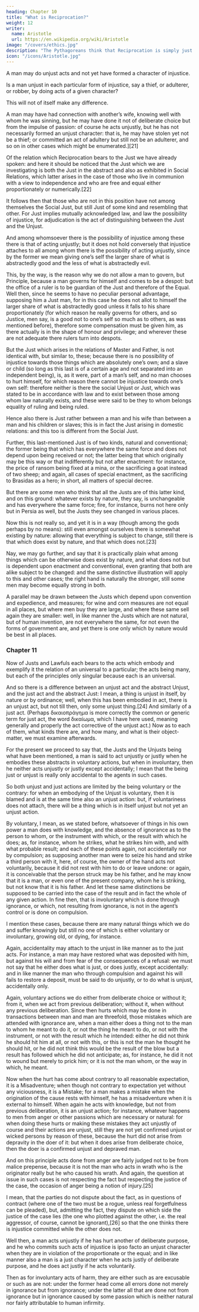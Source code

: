 ```yaml
---
heading: Chapter 10
title: "What is Reciprocation?"
weight: 12
writer:
  name: Aristotle
  url: https://en.wikipedia.org/wiki/Aristotle
image: "/covers/ethics.jpg"
description: "The Pythagoreans think that Reciprocation is simply just."
icon: "/icons/Aristotle.jpg"
---
```



A man may do unjust acts and not yet have formed a character of injustice.

Is a man unjust in each particular form of injustice, say a thief, or adulterer, or robber, by doing acts of a given character?

This will not of itself make any difference.

A man may have had connection with another’s wife, knowing well with whom he was sinning, but he may have done it not of deliberate choice but from the impulse of passion: of course he acts unjustly, but he has not necessarily formed an unjust character: that is, he may have stolen yet not be a thief; or committed an act of adultery but still not be an adulterer, and so on in other cases which might be enumerated.][21]

Of the relation which Reciprocation bears to the Just we have already spoken: and here it should be noticed that the Just which we are investigating is both the Just in the abstract and also as exhibited in Social Relations, which latter arises in the case of those who live in communion with a view to independence and who are free and equal either proportionately or numerically.[22]

It follows then that those who are not in this position have not among themselves the Social Just, but still Just of some kind and resembling that other. For Just implies mutually acknowledged law, and law the possibility of injustice, for adjudication is the act of distinguishing between the Just and the Unjust.

And among whomsoever there is the possibility of injustice among these there is that of acting unjustly; but it does not hold conversely that injustice attaches to all among whom there is the possibility of acting unjustly, since by the former we mean giving one’s self the larger share of what is abstractedly good and the less of what is abstractedly evil.

This, by the way, is the reason why we do not allow a man to govern, but Principle, because a man governs for himself and comes to be a despot: but the office of a ruler is to be guardian of the Just and therefore of the Equal. Well then, since he seems to have no peculiar personal advantage, supposing him a Just man, for in this case he does not allot to himself the larger share of what is abstractedly good unless it falls to his share proportionately (for which reason he really governs for others, and so Justice, men say, is a good not to one’s self so much as to others, as was mentioned before), therefore some compensation must be given him, as there actually is in the shape of honour and privilege; and wherever these are not adequate there rulers turn into despots.

But the Just which arises in the relations of Master and Father, is not identical with, but similar to, these; because there is no possibility of injustice towards those things which are absolutely one’s own; and a slave or child (so long as this last is of a certain age and not separated into an independent being), is, as it were, part of a man’s self, and no man chooses to hurt himself, for which reason there cannot be injustice towards one’s own self: therefore neither is there the social Unjust or Just, which was stated to be in accordance with law and to exist between those among whom law naturally exists, and these were said to be they to whom belongs equality of ruling and being ruled.

Hence also there is Just rather between a man and his wife than between a man and his children or slaves; this is in fact the Just arising in domestic relations: and this too is different from the Social Just.

Further, this last-mentioned Just is of two kinds, natural and conventional; the former being that which has everywhere the same force and does not depend upon being received or not; the latter being that which originally may be this way or that indifferently but not after enactment: for instance, the price of ransom being fixed at a mina, or the sacrificing a goat instead of two sheep; and again, all cases of special enactment, as the sacrificing to Brasidas as a hero; in short, all matters of special decree.

But there are some men who think that all the Justs are of this latter kind, and on this ground: whatever exists by nature, they say, is unchangeable and has everywhere the same force; fire, for instance, burns not here only but in Persia as well, but the Justs they see changed in various places.

Now this is not really so, and yet it is in a way (though among the gods perhaps by no means): still even amongst ourselves there is somewhat existing by nature: allowing that everything is subject to change, still there is that which does exist by nature, and that which does not.[23]

Nay, we may go further, and say that it is practically plain what among things which can be otherwise does exist by nature, and what does not but is dependent upon enactment and conventional, even granting that both are alike subject to be changed: and the same distinctive illustration will apply to this and other cases; the right hand is naturally the stronger, still some men may become equally strong in both.

A parallel may be drawn between the Justs which depend upon convention and expedience, and measures; for wine and corn measures are not equal in all places, but where men buy they are large, and where these same sell again they are smaller: well, in like manner the Justs which are not natural, but of human invention, are not everywhere the same, for not even the forms of government are, and yet there is one only which by nature would be best in all places.


### Chapter 11

Now of Justs and Lawfuls each bears to the acts which embody and exemplify it the relation of an universal to a particular; the acts being many, but each of the principles only singular because each is an universal. 

And so there is a difference between an unjust act and the abstract Unjust, and the just act and the abstract Just: I mean, a thing is unjust in itself, by nature or by ordinance; well, when this has been embodied in act, there is an unjust act, but not till then, only some unjust thing.[24] And similarly of a just act. (Perhaps δικαιοπράγημα is more correctly the common or generic term for just act, the word δικαίωμα, which I have here used, meaning generally and properly the act corrective of the unjust act.) Now as to each of them, what kinds there are, and how many, and what is their object-matter, we must examine afterwards.

For the present we proceed to say that, the Justs and the Unjusts being what have been mentioned, a man is said to act unjustly or justly when he embodies these abstracts in voluntary actions, but when in involuntary, then he neither acts unjustly or justly except accidentally; I mean that the being just or unjust is really only accidental to the agents in such cases.

So both unjust and just actions are limited by the being voluntary or the contrary: for when an embodying of the Unjust is voluntary, then it is blamed and is at the same time also an unjust action: but, if voluntariness does not attach, there will be a thing which is in itself unjust but not yet an unjust action.

By voluntary, I mean, as we stated before, whatsoever of things in his own power a man does with knowledge, and the absence of ignorance as to the person to whom, or the instrument with which, or the result with which he does; as, for instance, whom he strikes, what he strikes him with, and with what probable result; and each of these points again, not accidentally nor by compulsion; as supposing another man were to seize his hand and strike a third person with it, here, of course, the owner of the hand acts not voluntarily, because it did not rest with him to do or leave undone: or again, it is conceivable that the person struck may be his father, and he may know that it is a man, or even one of the present company, whom he is striking, but not know that it is his father. And let these same distinctions be supposed to be carried into the case of the result and in fact the whole of any given action. In fine then, that is involuntary which is done through ignorance, or which, not resulting from ignorance, is not in the agent’s control or is done on compulsion.

I mention these cases, because there are many natural things which we do and suffer knowingly but still no one of which is either voluntary or involuntary, growing old, or dying, for instance.

Again, accidentality may attach to the unjust in like manner as to the just acts. For instance, a man may have restored what was deposited with him, but against his will and from fear of the consequences of a refusal: we must not say that he either does what is just, or does justly, except accidentally: and in like manner the man who through compulsion and against his will fails to restore a deposit, must be said to do unjustly, or to do what is unjust, accidentally only.

Again, voluntary actions we do either from deliberate choice or without it; from it, when we act from previous deliberation; without it, when without any previous deliberation. Since then hurts which may be done in transactions between man and man are threefold, those mistakes which are attended with ignorance are, when a man either does a thing not to the man to whom he meant to do it, or not the thing he meant to do, or not with the instrument, or not with the result which he intended: either he did not think he should hit him at all, or not with this, or this is not the man he thought he should hit, or he did not think this would be the result of the blow but a result has followed which he did not anticipate; as, for instance, he did it not to wound but merely to prick him; or it is not the man whom, or the way in which, he meant.

Now when the hurt has come about contrary to all reasonable expectation, it is a Misadventure; when though not contrary to expectation yet without any viciousness, it is a Mistake; for a man makes a mistake when the origination of the cause rests with himself, he has a misadventure when it is external to himself. When again he acts with knowledge, but not from previous deliberation, it is an unjust action; for instance, whatever happens to men from anger or other passions which are necessary or natural: for when doing these hurts or making these mistakes they act unjustly of course and their actions are unjust, still they are not yet confirmed unjust or wicked persons by reason of these, because the hurt did not arise from depravity in the doer of it: but when it does arise from deliberate choice, then the doer is a confirmed unjust and depraved man.

And on this principle acts done from anger are fairly judged not to be from malice prepense, because it is not the man who acts in wrath who is the originator really but he who caused his wrath. And again, the question at issue in such cases is not respecting the fact but respecting the justice of the case, the occasion of anger being a notion of injury.[25] 

I mean, that the parties do not dispute about the fact, as in questions of contract (where one of the two must be a rogue, unless real forgetfulness can be pleaded), but, admitting the fact, they dispute on which side the justice of the case lies (the one who plotted against the other, i.e. the real aggressor, of course, cannot be ignorant),[26] so that the one thinks there is injustice committed while the other does not.

Well then, a man acts unjustly if he has hurt another of deliberate purpose, and he who commits such acts of injustice is ipso facto an unjust character when they are in violation of the proportionate or the equal; and in like manner also a man is a just character when he acts justly of deliberate purpose, and he does act justly if he acts voluntarily.

Then as for involuntary acts of harm, they are either such as are excusable or such as are not: under the former head come all errors done not merely in ignorance but from ignorance; under the latter all that are done not from ignorance but in ignorance caused by some passion which is neither natural nor fairly attributable to human infirmity.

